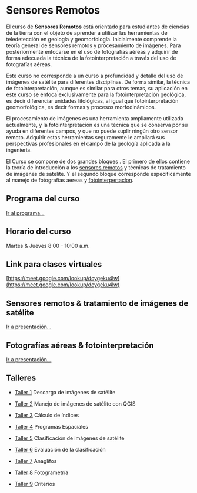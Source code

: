 # Sensores Remotos

El curso de **Sensores Remotos** está orientado para estudiantes de ciencias de la tierra con el objeto de aprender a utilizar las herramientas de teledetección en geología y geomorfología. Inicialmente comprende la teoría general de sensores remotos y procesamiento de imágenes. Para posteriormente enfocarse en el uso de fotografías aéreas y adquirir de forma adecuada la técnica de la fotointerpretación a través del uso de fotografías aéreas. 

Este curso no corresponde a un curso a profundidad y detalle del uso de imágenes de satélite para diferentes disciplinas. De forma similar, la técnica de fotointerpretación, aunque es similar para otros temas, su aplicación en este curso se enfoca exclusivamente para la fotointerpretación geológica, es decir diferenciar unidades litológicas, al igual que fotointerpretación geomorfológica, es decir formas y procesos morfodinámicos. 

El procesamiento de imágenes es una herramienta ampliamente utilizada actualmente, y la fotointerpretación es una técnica que se conserva por su ayuda en diferentes campos, y que no puede suplir ningún otro sensor remoto. Adquirir estas herramientas seguramente le ampliará sus perspectivas profesionales en el campo de la geología aplicada a la ingeniería.

El Curso se compone de dos grandes bloques . El primero de ellos contiene la teoría de introducción a los [sensores remotos](/html/01_SensoresRemoto.html) y técnicas de tratamiento de imágenes de satelite. Y el segundo bloque corresponde específicamente al manejo de fotografias aereas y [fotointerpertacíon](/html/02_Fotointerpretacion.html).

## Programa del curso
[Ir al programa...](/Programa_SensoresRemoto.pdf)

## Horario del curso
Martes & Jueves 8:00 - 10:00 a.m.

## Link para clases virtuales
[https://meet.google.com/lookup/dcygeku4lw](https://meet.google.com/lookup/dcygeku4lw)

## Sensores remotos & tratamiento de imágenes de satélite
[Ir a presentación...](/html/01_SensoresRemoto.html)

## Fotografías aéreas & fotointerpretación
[Ir a presentación...](/html/02_Fotointerpretacion.html)

## Talleres

* [Taller 1](/TALLERES/TalleresQGIS/Taller1_Descarga_QGIS.docx) Descarga de imágenes de satélite

* [Taller 2](/TALLERES/TalleresQGIS/Taller2_QGIS.docx) Manejo de imágenes de satélite con QGIS

* [Taller 3](/TALLERES/TalleresQGIS/Taller3_NDVI_QGIS.docx) Cálculo de índices

* [Taller 4](/TALLERES/TalleresArcGis/Taller4_ProgramasEspaciales.doc) Programas Espaciales

* [Taller 5](/TALLERES/TalleresQGIS/Taller5_Clasificacion_QGIS.doc) Clasificación de imágenes de satélite

* [Taller 6](/TALLERES/TalleresGIS/Taller6_Precision_QGIS.docx) Evaluación de la clasificación

* [Taller 7](/TALLERES/TalleresFotointerpretacion/Taller7_Anaglifos.pdf) Anaglifos

* [Taller 8](/TALLERES/TalleresFotointerpretacion/Taller8_Fotogrametria.docx) Fotogrametría

* [Taller 9](/TALLERES/TalleresFotointerpretacion/Taller9_Criterios.docx) Criterios











